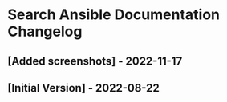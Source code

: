 # Search Ansible Documentation Changelog

## [Added screenshots] - 2022-11-17

## [Initial Version] - 2022-08-22
